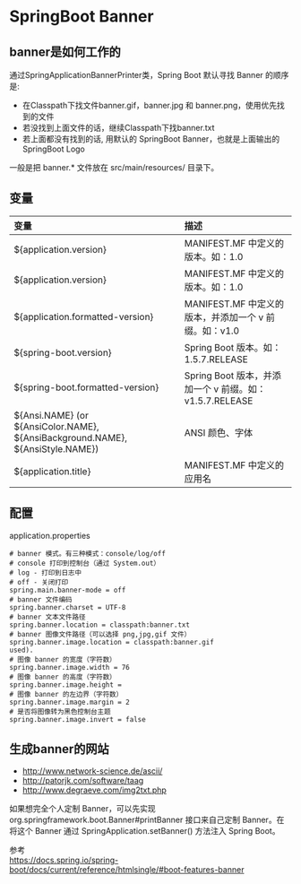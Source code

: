 # SpringBoot Banner

## banner是如何工作的
通过SpringApplicationBannerPrinter类，Spring Boot 默认寻找 Banner 的顺序是:
* 在Classpath下找文件banner.gif，banner.jpg 和 banner.png，使用优先找到的文件
* 若没找到上面文件的话，继续Classpath下找banner.txt
* 若上面都没有找到的话, 用默认的 SpringBoot Banner，也就是上面输出的SpringBoot Logo

一般是把 banner.* 文件放在 src/main/resources/ 目录下。  

## 变量

|变量|	描述|
|:---|:---|
|${application.version}	|MANIFEST.MF 中定义的版本。如：1.0|
|${application.version}	|MANIFEST.MF 中定义的版本。如：1.0|
|${application.formatted-version}|	MANIFEST.MF 中定义的版本，并添加一个 v 前缀。如：v1.0|
|${spring-boot.version}	|Spring Boot 版本。如：1.5.7.RELEASE|
|${spring-boot.formatted-version}|	Spring Boot 版本，并添加一个 v 前缀。如：v1.5.7.RELEASE|
|${Ansi.NAME} (or ${AnsiColor.NAME}, ${AnsiBackground.NAME}, ${AnsiStyle.NAME})	|ANSI 颜色、字体|
|${application.title}	|MANIFEST.MF 中定义的应用名|

## 配置
application.properties

```
# banner 模式。有三种模式：console/log/off
# console 打印到控制台（通过 System.out）
# log - 打印到日志中
# off - 关闭打印
spring.main.banner-mode = off
# banner 文件编码
spring.banner.charset = UTF-8
# banner 文本文件路径
spring.banner.location = classpath:banner.txt
# banner 图像文件路径（可以选择 png,jpg,gif 文件）
spring.banner.image.location = classpath:banner.gif
used).
# 图像 banner 的宽度（字符数）
spring.banner.image.width = 76
# 图像 banner 的高度（字符数）
spring.banner.image.height =
# 图像 banner 的左边界（字符数）
spring.banner.image.margin = 2
# 是否将图像转为黑色控制台主题
spring.banner.image.invert = false
```

## 生成banner的网站
* http://www.network-science.de/ascii/
* http://patorjk.com/software/taag
* http://www.degraeve.com/img2txt.php

如果想完全个人定制 Banner，可以先实现 org.springframework.boot.Banner#printBanner 接口来自己定制 Banner。在将这个 Banner 通过 SpringApplication.setBanner() 方法注入 Spring Boot。

参考  
https://docs.spring.io/spring-boot/docs/current/reference/htmlsingle/#boot-features-banner